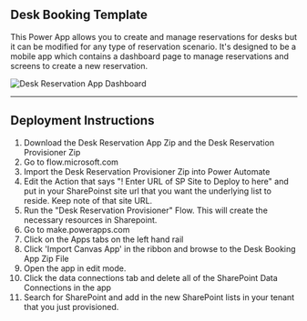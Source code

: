 
## Desk Booking Template
This Power App allows you to create and manage reservations for desks but it can be modified for any type of reservation scenario.   It's designed to be a mobile app which contains a dashboard page to manage reservations and screens to create a new reservation.

![Desk Reservation App Dashboard](deskHomeScreen.png)

* * *

## Deployment Instructions
1.  Download the Desk Reservation App Zip and the Desk Reservation Provisioner Zip
2.  Go to flow.microsoft.com
3.  Import the Desk Reservation Provisioner Zip into Power Automate
4.  Edit the Action that says "! Enter URL of SP Site to Deploy to here" and put in your SharePoinst site url that you want the underlying list to reside.  Keep note of that site URL.
5. Run the "Desk Reservation Provisioner" Flow. This will create the necessary resources in Sharepoint.
6.  Go to make.powerapps.com
7.  Click on the Apps tabs on the left hand rail
8.  Click 'Import Canvas App' in the ribbon and browse to the Desk Booking App Zip File
9.  Open the app in edit mode.  
10.  Click the data connections tab and delete all of the SharePoint Data Connections in the app
11. Search for SharePoint and add in the new SharePoint lists in your tenant that you just provisioned.

